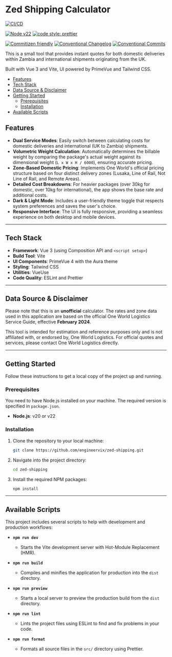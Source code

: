 # Zed Shipping Calculator

[![CI/CD](https://github.com/engineervix/zed-shipping/actions/workflows/main.yml/badge.svg)](https://github.com/engineervix/zed-shipping/actions/workflows/main.yml)

[![Node v22](https://img.shields.io/badge/Node-v22-teal.svg)](https://nodejs.org/en/blog/release/v22.0.0)
[![code style: prettier](https://img.shields.io/badge/code%20style-prettier-ff69b4.svg)](https://prettier.io/)

[![Commitizen friendly](https://img.shields.io/badge/commitizen-friendly-brightgreen.svg)](http://commitizen.github.io/cz-cli/)
[![Conventional Changelog](https://img.shields.io/badge/changelog-conventional-brightgreen.svg)](http://conventional-changelog.github.io)
[![Conventional Commits](https://img.shields.io/badge/Conventional%20Commits-1.0.0-yellow.svg)](https://conventionalcommits.org)

This is a small tool that provides instant quotes for both domestic deliveries within Zambia and international shipments originating from the UK.

Built with Vue 3 and Vite, UI powered by PrimeVue and Tailwind CSS.

<!-- START doctoc generated TOC please keep comment here to allow auto update -->
<!-- DON'T EDIT THIS SECTION, INSTEAD RE-RUN doctoc TO UPDATE -->

- [Features](#features)
- [Tech Stack](#tech-stack)
- [Data Source & Disclaimer](#data-source--disclaimer)
- [Getting Started](#getting-started)
  - [Prerequisites](#prerequisites)
  - [Installation](#installation)
- [Available Scripts](#available-scripts)

<!-- END doctoc generated TOC please keep comment here to allow auto update -->

## Features

- **Dual Service Modes**: Easily switch between calculating costs for domestic deliveries and international (UK to Zambia) shipments.
- **Volumetric Weight Calculation**: Automatically determines the billable weight by comparing the package's actual weight against its dimensional weight (`L x W x H / 6000`), ensuring accurate pricing.
- **Zone-Based Domestic Pricing**: Implements One World's official pricing structure based on four distinct delivery zones (Lusaka, Line of Rail, Not Line of Rail, and Remote Areas).
- **Detailed Cost Breakdowns**: For heavier packages (over 30kg for domestic, over 10kg for international), the app shows the base rate and additional costs.
- **Dark & Light Mode**: Includes a user-friendly theme toggle that respects system preferences and saves the user's choice.
- **Responsive Interface**: The UI is fully responsive, providing a seamless experience on both desktop and mobile devices.

---

## Tech Stack

- **Framework**: Vue 3 (using Composition API and `<script setup>`)
- **Build Tool**: Vite
- **UI Components**: PrimeVue 4 with the Aura theme
- **Styling**: Tailwind CSS
- **Utilities**: VueUse
- **Code Quality**: ESLint and Prettier

---

## Data Source & Disclaimer

Please note that this is an **unofficial** calculator. The rates and zone data used in this application are based on the official One World Logistics Service Guide, effective **February 2024**.

This tool is intended for estimation and reference purposes only and is not affiliated with, or endorsed by, One World Logistics. For official quotes and services, please contact One World Logistics directly.

---

## Getting Started

Follow these instructions to get a local copy of the project up and running.

### Prerequisites

You need to have Node.js installed on your machine. The required version is specified in `package.json`.

- **Node.js**: v20 or v22

### Installation

1.  Clone the repository to your local machine:
    ```sh
    git clone https://github.com/engineervix/zed-shipping.git
    ```
2.  Navigate into the project directory:
    ```sh
    cd zed-shipping
    ```
3.  Install the required NPM packages:
    ```sh
    npm install
    ```

---

## Available Scripts

This project includes several scripts to help with development and production workflows:

- **`npm run dev`**
  - Starts the Vite development server with Hot-Module Replacement (HMR).

- **`npm run build`**
  - Compiles and minifies the application for production into the `dist` directory.

- **`npm run preview`**
  - Starts a local server to preview the production build from the `dist` directory.

- **`npm run lint`**
  - Lints the project files using ESLint to find and fix problems in your code.

- **`npm run format`**
  - Formats all source files in the `src/` directory using Prettier.
